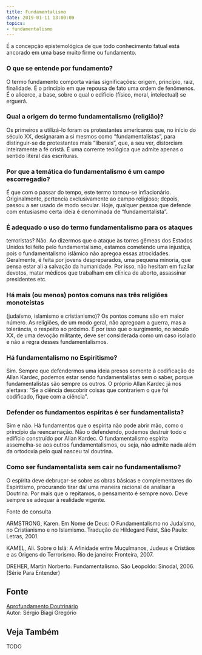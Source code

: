 ```yaml
---
title: Fundamentalismo
date: 2019-01-11 13:00:00
topics: 
- fundamentalismo 
---
```


É a concepção epistemológica de que todo conhecimento fatual está
ancorado em uma base muito firme ou fundamento.

### O que se entende por fundamento?
O termo fundamento comporta várias significações: origem, princípio,
raiz, finalidade. É o princípio em que repousa de fato uma ordem de
fenômenos. É o alicerce, a base, sobre o qual o edifício (físico, moral,
intelectual) se erguerá.

### Qual a origem do termo fundamentalismo (religião)?
Os primeiros a utilizá-lo foram os protestantes americanos que, no
início do século XX, designaram a si mesmos como “fundamentalistas”,
para distinguir-se de protestantes mais “liberais”, que, a seu ver,
distorciam inteiramente a fé cristã. É uma corrente teológica que admite
apenas o sentido literal das escrituras.

### Por que a temática do fundamentalismo é um campo escorregadio?
É que com o passar do tempo, este termo tornou-se inflacionário.
Originalmente, pertencia exclusivamente ao campo religioso; depois,
passou a ser usado de modo secular. Hoje, qualquer pessoa que defende
com entusiasmo certa ideia é denominada de “fundamentalista”.

### É adequado o uso do termo fundamentalismo para os ataques
terroristas?
Não. Ao dizermos que o ataque às torres gêmeas dos Estados Unidos foi
feito pelo fundamentalismo, estamos cometendo uma injustiça, pois o
fundamentalismo islâmico não apregoa essas atrocidades. Geralmente, é
feita por jovens despreparados, uma pequena minoria, que pensa estar ali
a salvação da humanidade. Por isso, não hesitam em fuzilar devotos,
matar médicos que trabalham em clínica de aborto, assassinar presidentes
etc.

### Há mais (ou menos) pontos comuns nas três religiões monoteístas
(judaísmo, islamismo e cristianismo)?
Os pontos comuns são em maior número. As religiões, de um modo geral,
não apregoam a guerra, mas a tolerância, o respeito ao próximo. É por
isso que o surgimento, no século XX, de uma devoção militante, deve ser
considerada como um caso isolado e não a regra desses fundamentalismos.

### Há fundamentalismo no Espiritismo?
Sim. Sempre que defendermos uma ideia presos somente à codificação de
Allan Kardec, podemos estar sendo fundamentalistas sem o saber, porque
fundamentalistas são sempre os outros. O próprio Allan Kardec já nos
alertava: "Se a ciência descobrir coisas que contrariem o que foi
codificado, fique com a ciência".

### Defender os fundamentos espíritas é ser fundamentalista?
Sim e não. Há fundamentos que o espírita não pode abrir mão, como o
princípio da reencarnação. Não o defendendo, podemos destruir todo o
edifício construído por Allan Kardec. O fundamentalismo espírita
assemelha-se aos outros fundamentalismos, ou seja, não admite nada além
da ortodoxia pelo qual nasceu tal doutrina.

### Como ser fundamentalista sem cair no fundamentalismo?
O espírita deve debruçar-se sobre as obras básicas e complementares do
Espiritismo, procurando tirar daí uma maneira racional de analisar a
Doutrina. Por mais que o repitamos, o pensamento é sempre novo. Deve
sempre se adequar à realidade vigente.





Fonte de consulta

ARMSTRONG, Karen. Em Nome de Deus: O Fundamentalismo no Judaísmo, no
Cristianismo e no Islamismo. Tradução de Hildegard Feist, São Paulo:
Letras, 2001.

KAMEL, Ali. Sobre o Islã: A Afinidade entre Muçulmanos, Judeus e
Cristãos e as Origens do Terrorismo. Rio de janeiro: Fronteira, 2007.

DREHER, Martin Norberto. Fundamentalismo. São Leopoldo: Sinodal, 2006.
(Série Para Entender)

## Fonte
[Aprofundamento Doutrinário](https://sites.google.com/view/aprofundamentodoutrinario/fundamentalismo-e-espiritismo)  
Autor: Sérgio Biagi Gregório



## Veja Também
TODO


